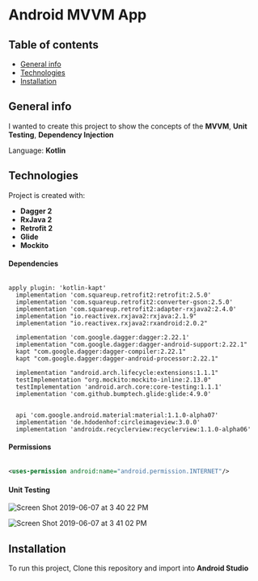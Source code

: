 # Android MVVM App

## Table of contents
* [General info](#general-info)
* [Technologies](#technologies)
* [Installation](#installation)

## General info
I wanted to create this project to show the concepts of the **MVVM**, **Unit Testing**, **Dependency Injection**

Language: **Kotlin**


## Technologies
Project is created with:
- **Dagger 2**
- **RxJava 2**
- **Retrofit 2**
- **Glide**
- **Mockito**

#### Dependencies

```

apply plugin: 'kotlin-kapt'
  implementation 'com.squareup.retrofit2:retrofit:2.5.0'
  implementation 'com.squareup.retrofit2:converter-gson:2.5.0'
  implementation 'com.squareup.retrofit2:adapter-rxjava2:2.4.0'
  implementation "io.reactivex.rxjava2:rxjava:2.1.9"
  implementation "io.reactivex.rxjava2:rxandroid:2.0.2"

  implementation 'com.google.dagger:dagger:2.22.1'
  implementation "com.google.dagger:dagger-android-support:2.22.1"
  kapt "com.google.dagger:dagger-compiler:2.22.1"
  kapt "com.google.dagger:dagger-android-processor:2.22.1"

  implementation "android.arch.lifecycle:extensions:1.1.1"
  testImplementation "org.mockito:mockito-inline:2.13.0"
  testImplementation 'android.arch.core:core-testing:1.1.1'
  implementation 'com.github.bumptech.glide:glide:4.9.0'


  api 'com.google.android.material:material:1.1.0-alpha07'
  implementation 'de.hdodenhof:circleimageview:3.0.0'
  implementation 'androidx.recyclerview:recyclerview:1.1.0-alpha06'

```

#### Permissions

```xml

<uses-permission android:name="android.permission.INTERNET"/>

```

#### Unit Testing



![Screen Shot 2019-06-07 at 3 40 22 PM](https://user-images.githubusercontent.com/11635523/59132398-b340fd00-893a-11e9-8fa2-8d86fa21beac.png)


![Screen Shot 2019-06-07 at 3 41 02 PM](https://user-images.githubusercontent.com/11635523/59132399-b340fd00-893a-11e9-8600-a806565d8c21.png)


## Installation
To run this project, Clone this repository and import into **Android Studio**
